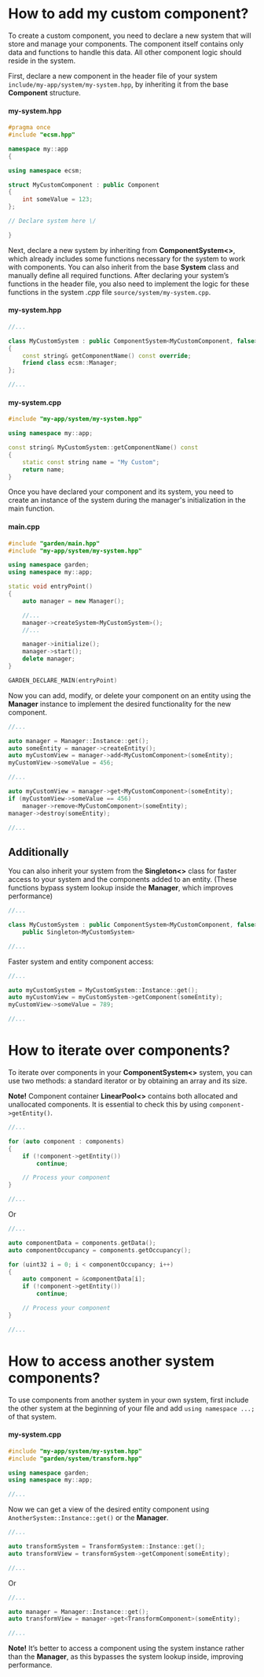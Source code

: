 # How to add my custom component?

To create a custom component, you need to declare a new system that will store and manage 
your components. The component itself contains only data and functions to handle this 
data. All other component logic should reside in the system.

First, declare a new component in the header file of your system 
`include/my-app/system/my-system.hpp`, by inheriting it from the base **Component** structure.

#### my-system.hpp

```cpp
#pragma once
#include "ecsm.hpp"

namespace my::app
{

using namespace ecsm;

struct MyCustomComponent : public Component
{
    int someValue = 123;
};

// Declare system here \/

}
```

Next, declare a new system by inheriting from **ComponentSystem<>**, which already includes 
some functions necessary for the system to work with components. You can also inherit from 
the base **System** class and manually define all required functions. After declaring your 
system’s functions in the header file, you also need to implement the logic for these 
functions in the system *.cpp* file `source/system/my-system.cpp`.

#### my-system.hpp

```cpp
//...

class MyCustomSystem : public ComponentSystem<MyCustomComponent, false>
{
    const string& getComponentName() const override;
    friend class ecsm::Manager;
};

//...
```

#### my-system.cpp

```cpp
#include "my-app/system/my-system.hpp"

using namespace my::app;

const string& MyCustomSystem::getComponentName() const
{
    static const string name = "My Custom";
    return name;
}
```

Once you have declared your component and its system, you need to create an 
instance of the system during the manager's initialization in the main function.

#### main.cpp

```cpp
#include "garden/main.hpp"
#include "my-app/system/my-system.hpp"

using namespace garden;
using namespace my::app;

static void entryPoint()
{
    auto manager = new Manager();

    //...
    manager->createSystem<MyCustomSystem>();
    //...

    manager->initialize();
    manager->start();
    delete manager;
}

GARDEN_DECLARE_MAIN(entryPoint)
```

Now you can add, modify, or delete your component on an entity using the **Manager** 
instance to implement the desired functionality for the new component.

```cpp
//...

auto manager = Manager::Instance::get();
auto someEntity = manager->createEntity();
auto myCustomView = manager->add<MyCustomComponent>(someEntity);
myCustomView->someValue = 456;

//...

auto myCustomView = manager->get<MyCustomComponent>(someEntity);
if (myCustomView->someValue == 456)
    manager->remove<MyCustomComponent>(someEntity);
manager->destroy(someEntity);

//...
```

## Additionally

You can also inherit your system from the **Singleton<>** class for faster 
access to your system and the components added to an entity. (These functions 
bypass system lookup inside the **Manager**, which improves performance)

```cpp
//...

class MyCustomSystem : public ComponentSystem<MyCustomComponent, false>,
    public Singleton<MyCustomSystem>

//...
```

Faster system and entity component access:

```cpp
//...

auto myCustomSystem = MyCustomSystem::Instance::get();
auto myCustomView = myCustomSystem->getComponent(someEntity);
myCustomView->someValue = 789;

//...
```


# How to iterate over components?

To iterate over components in your **ComponentSystem<>** system, you can use 
two methods: a standard iterator or by obtaining an array and its size.

**Note!** Component container **LinearPool<>** contains both allocated and 
unallocated components. It is essential to check this by using `component->getEntity()`.

```cpp
//...

for (auto component : components)
{
    if (!component->getEntity())
        continue;

    // Process your component
}

//...
```

Or

```cpp
//...

auto componentData = components.getData();
auto componentOccupancy = components.getOccupancy();

for (uint32 i = 0; i < componentOccupancy; i++)
{
    auto component = &componentData[i];
    if (!component->getEntity())
        continue;

    // Process your component
}

//...
```


# How to access another system components?

To use components from another system in your own system, first include the other 
system at the beginning of your file and add `using namespace ...;` of that system.

#### my-system.cpp

```cpp
#include "my-app/system/my-system.hpp"
#include "garden/system/transform.hpp"

using namespace garden;
using namespace my::app;

//...
```

Now we can get a view of the desired entity component using 
`AnotherSystem::Instance::get()` or the **Manager**.

```cpp
//...

auto transformSystem = TransformSystem::Instance::get();
auto transformView = transformSystem->getComponent(someEntity);

//...
```

Or

```cpp
//...

auto manager = Manager::Instance::get();
auto transformView = manager->get<TransformComponent>(someEntity);

//...
```

**Note!** It’s better to access a component using the system instance rather than 
the **Manager**, as this bypasses the system lookup inside, improving performance.